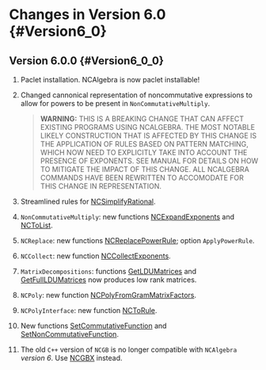 # Changes in Version 6.0 {#Version6_0}

## Version 6.0.0 {#Version6_0_0}

1. Paclet installation. NCAlgebra is now paclet installable!
2. Changed cannonical representation of noncommutative expressions to
   allow for powers to be present in `NonCommutativeMultiply`.

   > **WARNING:** THIS IS A BREAKING CHANGE THAT CAN AFFECT EXISTING
   > PROGRAMS USING NCALGEBRA. THE MOST NOTABLE LIKELY CONSTRUCTION THAT
   > IS AFFECTED BY THIS CHANGE IS THE APPLICATION OF RULES BASED ON
   > PATTERN MATCHING, WHICH NOW NEED TO EXPLICITLY TAKE INTO ACCOUNT
   > THE PRESENCE OF EXPONENTS. SEE MANUAL FOR DETAILS ON HOW TO
   > MITIGATE THE IMPACT OF THIS CHANGE. ALL NCALGEBRA COMMANDS HAVE
   > BEEN REWRITTEN TO ACCOMODATE FOR THIS CHANGE IN REPRESENTATION.

3. Streamlined rules for [NCSimplifyRational](#NCSimplifyRational).
4. `NonCommutativeMultiply`: new functions
[NCExpandExponents](#NCExpandExponents) and [NCToList](#NCToList).
5. `NCReplace`: new functions
[NCReplacePowerRule](#NCReplacePowerRule); option `ApplyPowerRule`.
6. `NCCollect`: new function [NCCollectExponents](#NCCollectExponents).
7. `MatrixDecompositions`: functions [GetLDUMatrices](#GetLDUMatrices) and [GetFullLDUMatrices](#GetFullLDUMatrices) now produces low rank matrices.
8. `NCPoly`: new function [NCPolyFromGramMatrixFactors](#NCPolyFromGramMatrixFactors).
9. `NCPolyInterface`: new function [NCToRule](#NCToRule).
10. New functions [SetCommutativeFunction](#SetCommutativeFunction) and [SetNonCommutativeFunction](#SetNonCommutativeFunction).
11. The old `C++` version of `NCGB` is no longer compatible with `NCAlgebra` *version 6*. Use [NCGBX](#NCGBX) instead.
